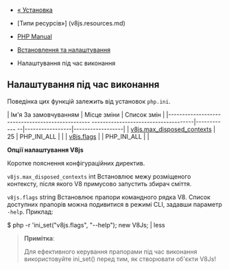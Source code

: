 - [« Установка](v8js.installation.md)
- [Типи ресурсів»] (v8js.resources.md)

- [PHP Manual](index.md)
- [Встановлення та налаштування](v8js.setup.md)
- Налаштування під час виконання

## Налаштування під час виконання

Поведінка цих функцій залежить від установок `php.ini`.

| Ім'я За замовчуванням | Місце зміни | Список змін |
|------------------------------------------------- -------------------------------------|------------ --|-----------------|------------------|
| [v8js.max_disposed_contexts](v8js.configuration.md#ini.v8js.max-disposed-contexts) | 25 | PHP_INI_ALL | |
| [v8js.flags](v8js.configuration.md#ini.v8js.flags) | | PHP_INI_ALL | |

**Опції налаштування V8js**

Коротке пояснення конфігураційних директив.

`v8js.max_disposed_contexts` int
Встановлює межу розміщеного контексту, після якого V8
примусово запустить збирач сміття.

`v8js.flags` string
Встановлює прапори командного рядка V8. Список доступних прапорів можна
подивитися в режимі CLI, задавши параметр `-help`. Приклад:

$ php -r 'ini_set("v8js.flags", "--help"); new V8Js; | less

> **Примітка**:
>
> Для ефективного керування прапорами під час виконання використовуйте
> ini_set() перед тим, як створювати об'єкти V8Js!
